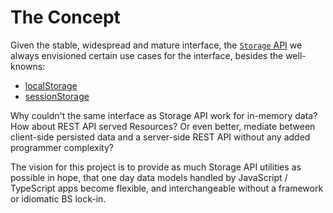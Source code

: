 # The Concept

Given the stable, widespread and mature interface,
the [`Storage` API](https://developer.mozilla.org/en-US/docs/Web/API/Storage)
we always envisioned certain use cases for the interface, besides the
well-knowns:

* [localStorage](https://developer.mozilla.org/en-US/docs/Web/API/Window/localStorage)
* [sessionStorage](https://developer.mozilla.org/en-US/docs/Web/API/Window/sessionStorage)

Why couldn't the same interface as Storage API work for in-memory data? How
about REST API served Resources? Or even better, mediate between client-side
persisted data and a server-side REST API without any added programmer
complexity?

The vision for this project is to provide as much Storage API utilities as
possible in hope, that one day data models handled by JavaScript / TypeScript
apps become flexible, and interchangeable without a framework or idiomatic BS
lock-in.
